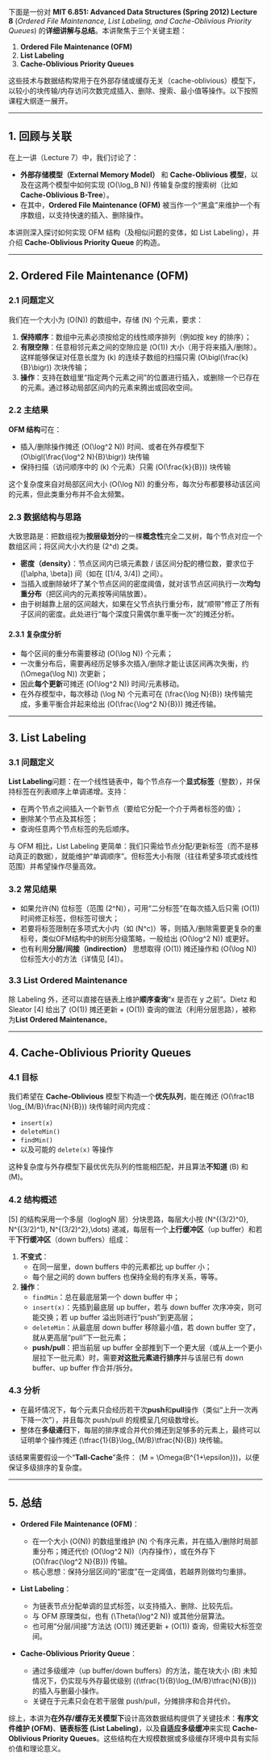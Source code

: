 下面是一份对 **MIT 6.851: Advanced Data Structures (Spring 2012) Lecture 8** (_Ordered File Maintenance, List Labeling, and Cache-Oblivious Priority Queues_) 的**详细讲解与总结**。本讲聚焦于三个关键主题：

1. **Ordered File Maintenance (OFM)**
2. **List Labeling**
3. **Cache-Oblivious Priority Queues**

这些技术与数据结构常用于在外部存储或缓存无关（cache-oblivious）模型下，以较小的块传输/内存访问次数完成插入、删除、搜索、最小值等操作。以下按照课程大纲逐一展开。

---

## 1. 回顾与关联

在上一讲（Lecture 7）中，我们讨论了：

- **外部存储模型（External Memory Model）** 和 **Cache-Oblivious 模型**，以及在这两个模型中如何实现 \(O(\log_B N)\) 传输复杂度的搜索树（比如 **Cache-Oblivious B-Tree**）。
- 在其中，**Ordered File Maintenance (OFM)** 被当作一个“黑盒”来维护一个有序数组，以支持快速的插入、删除操作。

本讲则深入探讨如何实现 OFM 结构（及相似问题的变体，如 List Labeling），并介绍 **Cache-Oblivious Priority Queue** 的构造。

---

## 2. Ordered File Maintenance (OFM)

### 2.1 问题定义

我们在一个大小为 \(O(N)\) 的数组中，存储 \(N\) 个元素，要求：

1. **保持顺序**：数组中元素必须按给定的线性顺序排列（例如按 key 的排序）；
2. **有限空隙**：任意相邻元素之间的空隙应是 \(O(1)\) 大小（用于将来插入/删除）。这样能够保证对任意长度为 \(k\) 的连续子数组的扫描只需 \(O\bigl(\frac{k}{B}\bigr)\) 次块传输；
3. **操作**：支持在数组里“指定两个元素之间”的位置进行插入，或删除一个已存在的元素。通过移动局部区间内的元素来腾出或回收空间。

### 2.2 主结果

**OFM 结构**可在：

- 插入/删除操作摊还 \(O(\log^2 N)\) 时间、或者在外存模型下 \(O\bigl(\frac{\log^2 N}{B}\bigr)\) 块传输
- 保持扫描（访问顺序中的 \(k\) 个元素）只需 \(O(\frac{k}{B})\) 块传输

这个复杂度来自对局部区间大小 \(O(\log N)\) 的重分布，每次分布都要移动该区间的元素，但此类重分布并不会太频繁。

### 2.3 数据结构与思路

大致思路是：把数组视为**按层级划分**的一棵**概念性**完全二叉树，每个节点对应一个数组区间；将区间大小大约是 \(2^d\) 之类。

- **密度（density）**：节点区间内已填元素数 / 该区间分配的槽位数，要求位于 \([\alpha, \beta]\) 间（如在 \([1/4, 3/4]\) 之间）。
- 当插入或删除破坏了某个节点区间的密度阈值，就对该节点区间执行一次**均匀重分布**（把区间内的元素按等间隔放置）。
- 由于树越靠上层的区间越大，如果在父节点执行重分布，就“顺带”修正了所有子区间的密度。此处进行“每个深度只需偶尔重平衡一次”的摊还分析。

#### 2.3.1 复杂度分析

- 每个区间的重分布需要移动 \(O(\log N)\) 个元素；
- 一次重分布后，需要再经历足够多次插入/删除才能让该区间再次失衡，约 \(\Omega(\log N)\) 次更新；
- 因此**每个更新**可摊还 \(O(\log^2 N)\) 时间/元素移动。
- 在外存模型中，每次移动 \(\log N\) 个元素可在 \(\frac{\log N}{B}\) 块传输完成，多重平衡合并起来给出 \(O(\frac{\log^2 N}{B})\) 摊还传输。

---

## 3. List Labeling

### 3.1 问题定义

**List Labeling**问题：在一个线性链表中，每个节点存一个**显式标签**（整数），并保持标签在列表顺序上单调递增。支持：

- 在两个节点之间插入一个新节点（要给它分配一个介于两者标签的值）；
- 删除某个节点及其标签；
- 查询任意两个节点标签的先后顺序。

与 OFM 相比，List Labeling 更简单：我们只需给节点分配/更新标签（而不是移动真正的数据），就能维护“单调顺序”。但标签大小有限（往往希望多项式或线性范围）并希望操作尽量高效。

### 3.2 常见结果

- 如果允许\(N\) 位标签（范围 \(2^N\)），可用“二分标签”在每次插入后只需 \(O(1)\) 时间修正标签，但标签可很大；
- 若要将标签限制在多项式大小内（如 \(N^c\)）等，则插入/删除需要更复杂的重标号，类似OFM结构中的树形分级策略，一般给出 \(O(\log^2 N)\) 或更好。
- 也有利用**分层/间接（indirection）** 思想取得 \(O(1)\) 摊还操作和 \(O(\log N)\) 位标签大小的方法（详情见 [4]）。

### 3.3 List Ordered Maintenance

除 Labeling 外，还可以直接在链表上维护**顺序查询**“x 是否在 y 之前”。Dietz 和 Sleator [4] 给出了 \(O(1)\) 摊还更新 + \(O(1)\) 查询的做法（利用分层思路），被称为**List Ordered Maintenance**。

---

## 4. Cache-Oblivious Priority Queues

### 4.1 目标

我们希望在 **Cache-Oblivious** 模型下构造一个**优先队列**，能在摊还 \(O(\frac1B \log\_{M/B}\frac{N}{B})\) 块传输时间内完成：

- `insert(x)`
- `deleteMin()`
- `findMin()`
- 以及可能的 `delete(x)` 等操作

这种复杂度与外存模型下最优优先队列的性能相匹配，并且算法**不知道** \(B\) 和 \(M\)。

### 4.2 结构概述

[5] 的结构采用一个多层（loglogN 层）分块思路，每层大小按 \(N^{(3/2)^0}, N^{(3/2)^1}, N^{(3/2)^2},\dots\) 递减，每层有一个**上行缓冲区**（up buffer）和若干**下行缓冲区**（down buffers）组成：

1. **不变式**：
   - 在同一层里，down buffers 中的元素都比 up buffer 小；
   - 每个层之间的 down buffers 也保持全局的有序关系，等等。
2. **操作**：
   - `findMin`：总在最底层第一个 down buffer 中；
   - `insert(x)`：先插到最底层 up buffer，若与 down buffer 次序冲突，则可能交换；若 up buffer 溢出则进行“push”到更高层；
   - `deleteMin`：从最底层 down buffer 移除最小值，若 down buffer 空了，就从更高层“pull”下一批元素；
   - **push/pull**：把当前层 up buffer 全部推到下一个更大层（或从上一个更小层拉下一批元素）时，需要**对这批元素进行排序**并与该层已有 down buffer、up buffer 作合并/拆分。

### 4.3 分析

- 在最坏情况下，每个元素只会经历若干次**push**和**pull**操作（类似“上升一次再下降一次”），并且每次 push/pull 的规模呈几何级数增长。
- 整体在**多级递归**下，每层的排序或合并代价摊还到足够多的元素上，最终可以证明单个操作摊还 \(\tfrac{1}{B}\log\_{M/B}\tfrac{N}{B}\) 块传输。

该结果需要假设一个“**Tall-Cache**”条件： \(M = \Omega(B^{1+\epsilon})\)，以便保证多级排序的复杂度。

---

## 5. 总结

- **Ordered File Maintenance (OFM)**：

  - 在一个大小 \(O(N)\) 的数组里维护 \(N\) 个有序元素，并在插入/删除时局部重分布；摊还代价 \(O(\log^2 N)\)（内存操作），或在外存下 \(O(\frac{\log^2 N}{B})\) 传输。
  - 核心思想：保持分层区间的“密度”在一定阈值，若越界则做均匀重排。

- **List Labeling**：

  - 为链表节点分配单调的显式标签，以支持插入、删除、比较先后。
  - 与 OFM 原理类似，也有 \(\Theta(\log^2 N)\) 或其他分层算法。
  - 也可用“分层/间接”方法达 \(O(1)\) 摊还更新 + \(O(1)\) 查询，但需较大标签空间。

- **Cache-Oblivious Priority Queue**：
  - 通过多级缓冲（up buffer/down buffers）的方法，能在块大小 \(B\) 未知情况下，仍实现与外存最优级别 (\(\tfrac{1}{B}\log\_{M/B}\tfrac{N}{B}\)) 的插入与删最小操作。
  - 关键在于元素只会在若干层做 push/pull，分摊排序和合并代价。

综上，本讲为**在外存/缓存无关模型下**设计高效数据结构提供了关键技术：**有序文件维护 (OFM)**、**链表标签 (List Labeling)**，以及**自适应多级缓冲**来实现 **Cache-Oblivious Priority Queues**。这些结构在大规模数据或多级缓存环境中具有实际价值和理论意义。
